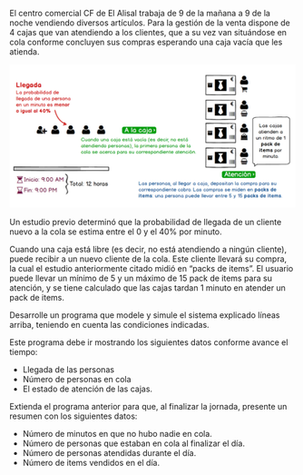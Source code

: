 El centro comercial CF de El Alisal trabaja de 9 de la mañana a 9 de la noche vendiendo diversos artículos. Para la gestión de la venta dispone de 4 cajas que van atendiendo a los clientes, que a su vez van situándose en cola conforme concluyen sus compras esperando una caja vacía que les atienda.

![](../images/colas.png)

Un estudio previo determinó que la probabilidad de llegada de un cliente nuevo a la cola se estima entre el 0 y el 40% por minuto.

Cuando una caja está libre (es decir, no está atendiendo a ningún cliente), puede recibir a un nuevo cliente de la cola. Este cliente llevará su compra, la cual el estudio anteriormente citado midió en “packs de items”. El usuario puede llevar un mínimo de 5 y un máximo de 15 pack de items para su atención, y se tiene calculado que las cajas tardan 1 minuto en atender un pack de items.

Desarrolle un programa que modele y simule el sistema explicado líneas arriba, teniendo en cuenta las condiciones indicadas.

Este programa debe ir mostrando los siguientes datos conforme avance el tiempo:

* Llegada de las personas
* Número de personas en cola
* El estado de atención de las cajas.

Extienda el programa anterior para que, al finalizar la jornada, presente un resumen con los siguientes datos:

* Número de minutos en que no hubo nadie en cola.
* Número de personas que estaban en cola al finalizar el día.
* Número de personas atendidas durante el día.
* Número de items vendidos en el día.
